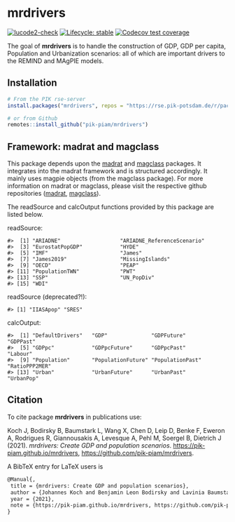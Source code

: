 
<!-- README.md is generated from README.Rmd. Please edit that file -->

# mrdrivers

<!-- badges: start -->

[![lucode2-check](https://github.com/pik-piam/mrdrivers/actions/workflows/lucode2-check.yaml/badge.svg)](https://github.com/pik-piam/mrdrivers/actions/workflows/lucode2-check.yaml)
[![Lifecycle:
stable](https://img.shields.io/badge/lifecycle-stable-bright_green.svg)](https://lifecycle.r-lib.org/articles/stages.html#stable)
[![Codecov test
coverage](https://codecov.io/gh/pik-piam/mrdrivers/branch/main/graph/badge.svg)](https://app.codecov.io/gh/pik-piam/mrdrivers?branch=main)
<!-- badges: end -->

The goal of **mrdrivers** is to handle the construction of GDP, GDP per
capita, Population and Urbanization scenarios: all of which are
important drivers to the REMIND and MAgPIE models.

## Installation

``` r
# From the PIK rse-server
install.packages("mrdrivers", repos = "https://rse.pik-potsdam.de/r/packages")

# or from Github
remotes::install_github("pik-piam/mrdrivers")
```

## Framework: madrat and magclass

This package depends upon the
[madrat](https://github.com/pik-piam/madrat#readme) and
[magclass](https://github.com/pik-piam/magclass#readme) packages. It
integrates into the madrat framework and is structured accordingly. It
mainly uses magpie objects (from the magclass package). For more
information on madrat or magclass, please visit the respective github
repositories ([madrat](https://github.com/pik-piam/madrat#readme),
[magclass](https://github.com/pik-piam/magclass#readme)).

The readSource and calcOutput functions provided by this package are
listed below.

readSource:

    #>  [1] "ARIADNE"                   "ARIADNE_ReferenceScenario"
    #>  [3] "EurostatPopGDP"            "HYDE"                     
    #>  [5] "IMF"                       "James"                    
    #>  [7] "James2019"                 "MissingIslands"           
    #>  [9] "OECD"                      "PEAP"                     
    #> [11] "PopulationTWN"             "PWT"                      
    #> [13] "SSP"                       "UN_PopDiv"                
    #> [15] "WDI"

readSource (deprecated?!):

    #> [1] "IIASApop" "SRES"

calcOutput:

    #>  [1] "DefaultDrivers"   "GDP"              "GDPFuture"        "GDPPast"         
    #>  [5] "GDPpc"            "GDPpcFuture"      "GDPpcPast"        "Labour"          
    #>  [9] "Population"       "PopulationFuture" "PopulationPast"   "RatioPPP2MER"    
    #> [13] "Urban"            "UrbanFuture"      "UrbanPast"        "UrbanPop"

## Citation

To cite package **mrdrivers** in publications use:

Koch J, Bodirsky B, Baumstark L, Wang X, Chen D, Leip D, Benke F, Eweron
A, Rodrigues R, Giannousakis A, Levesque A, Pehl M, Soergel B, Dietrich
J (2021). *mrdrivers: Create GDP and population scenarios*.
<https://pik-piam.github.io/mrdrivers>,
<https://github.com/pik-piam/mrdrivers>.

A BibTeX entry for LaTeX users is

``` latex
@Manual{,
 title = {mrdrivers: Create GDP and population scenarios},
 author = {Johannes Koch and Benjamin Leon Bodirsky and Lavinia Baumstark and Xiaoxi Wang and David Chen and Deborra Leip and Falk Benke and Araujo Eweron and Renato Rodrigues and Anastasis Giannousakis and Antoine Levesque and Michaja Pehl and Bjoern Soergel and Jan Philipp Dietrich},
 year = {2021},
 note = {https://pik-piam.github.io/mrdrivers, https://github.com/pik-piam/mrdrivers},
}
```
